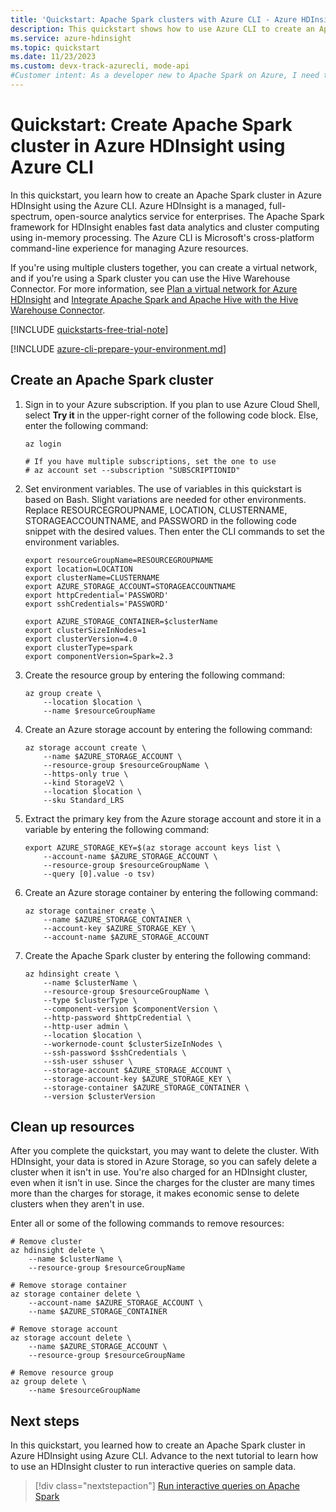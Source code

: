```yaml
---
title: 'Quickstart: Apache Spark clusters with Azure CLI - Azure HDInsight'
description: This quickstart shows how to use Azure CLI to create an Apache Spark cluster in Azure HDInsight.
ms.service: azure-hdinsight
ms.topic: quickstart
ms.date: 11/23/2023
ms.custom: devx-track-azurecli, mode-api
#Customer intent: As a developer new to Apache Spark on Azure, I need to see how to create a Spark cluster.
---
```


# Quickstart: Create Apache Spark cluster in Azure HDInsight using Azure CLI

In this quickstart, you learn how to create an Apache Spark cluster in Azure HDInsight using the Azure CLI. Azure HDInsight is a managed, full-spectrum, open-source analytics service for enterprises. The Apache Spark framework for HDInsight enables fast data analytics and cluster computing using in-memory processing. The Azure CLI is Microsoft's cross-platform command-line experience for managing Azure resources.

If you're using multiple clusters together, you can create a virtual network, and if you're using a Spark cluster you can use the Hive Warehouse Connector. For more information, see [Plan a virtual network for Azure HDInsight](../hdinsight-plan-virtual-network-deployment.md) and [Integrate Apache Spark and Apache Hive with the Hive Warehouse Connector](../interactive-query/apache-hive-warehouse-connector.md).

[!INCLUDE [quickstarts-free-trial-note](~/reusable-content/ce-skilling/azure/includes/quickstarts-free-trial-note.md)]

[!INCLUDE [azure-cli-prepare-your-environment.md](~/reusable-content/azure-cli/azure-cli-prepare-your-environment.md)]

## Create an Apache Spark cluster

1. Sign in to your Azure subscription. If you plan to use Azure Cloud Shell, select **Try it** in the upper-right corner of the following code block. Else, enter the following command:

    ```azurecli-interactive
    az login

    # If you have multiple subscriptions, set the one to use
    # az account set --subscription "SUBSCRIPTIONID"
    ```

2. Set environment variables. The use of variables in this quickstart is based on Bash. Slight variations are needed for other environments. Replace RESOURCEGROUPNAME, LOCATION, CLUSTERNAME, STORAGEACCOUNTNAME, and PASSWORD in the following code snippet with the desired values. Then enter the CLI commands to set the environment variables.

    ```azurecli-interactive
    export resourceGroupName=RESOURCEGROUPNAME
    export location=LOCATION
    export clusterName=CLUSTERNAME
    export AZURE_STORAGE_ACCOUNT=STORAGEACCOUNTNAME
    export httpCredential='PASSWORD'
    export sshCredentials='PASSWORD'
    
    export AZURE_STORAGE_CONTAINER=$clusterName
    export clusterSizeInNodes=1
    export clusterVersion=4.0
    export clusterType=spark
    export componentVersion=Spark=2.3
    ```

3. Create the resource group by entering the following command:

    ```azurecli-interactive
    az group create \
        --location $location \
        --name $resourceGroupName
    ```

4. Create an Azure storage account by entering the following command:

    ```azurecli-interactive
    az storage account create \
        --name $AZURE_STORAGE_ACCOUNT \
        --resource-group $resourceGroupName \
        --https-only true \
        --kind StorageV2 \
        --location $location \
        --sku Standard_LRS
    ```

5. Extract the primary key from the Azure storage account and store it in a variable by entering the following command:

    ```azurecli-interactive
    export AZURE_STORAGE_KEY=$(az storage account keys list \
        --account-name $AZURE_STORAGE_ACCOUNT \
        --resource-group $resourceGroupName \
        --query [0].value -o tsv)
    ```

6. Create an Azure storage container by entering the following command:

    ```azurecli-interactive
    az storage container create \
        --name $AZURE_STORAGE_CONTAINER \
        --account-key $AZURE_STORAGE_KEY \
        --account-name $AZURE_STORAGE_ACCOUNT
    ```

7. Create the Apache Spark cluster by entering the following command:

    ```azurecli-interactive
    az hdinsight create \
        --name $clusterName \
        --resource-group $resourceGroupName \
        --type $clusterType \
        --component-version $componentVersion \
        --http-password $httpCredential \
        --http-user admin \
        --location $location \
        --workernode-count $clusterSizeInNodes \
        --ssh-password $sshCredentials \
        --ssh-user sshuser \
        --storage-account $AZURE_STORAGE_ACCOUNT \
        --storage-account-key $AZURE_STORAGE_KEY \
        --storage-container $AZURE_STORAGE_CONTAINER \
        --version $clusterVersion
    ```

## Clean up resources

After you complete the quickstart, you may want to delete the cluster. With HDInsight, your data is stored in Azure Storage, so you can safely delete a cluster when it isn't in use. You're also charged for an HDInsight cluster, even when it isn't in use. Since the charges for the cluster are many times more than the charges for storage, it makes economic sense to delete clusters when they aren't in use.

Enter all or some of the following commands to remove resources:

```azurecli-interactive
# Remove cluster
az hdinsight delete \
    --name $clusterName \
    --resource-group $resourceGroupName

# Remove storage container
az storage container delete \
    --account-name $AZURE_STORAGE_ACCOUNT \
    --name $AZURE_STORAGE_CONTAINER

# Remove storage account
az storage account delete \
    --name $AZURE_STORAGE_ACCOUNT \
    --resource-group $resourceGroupName

# Remove resource group
az group delete \
    --name $resourceGroupName
```

## Next steps

In this quickstart, you learned how to create an Apache Spark cluster in Azure HDInsight using Azure CLI.  Advance to the next tutorial to learn how to use an HDInsight cluster to run interactive queries on sample data.

> [!div class="nextstepaction"]
> [Run interactive queries on Apache Spark](./apache-spark-load-data-run-query.md)
